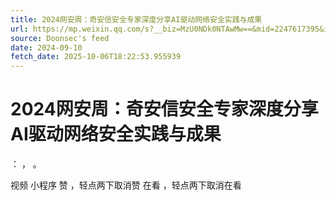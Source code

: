 ```yaml
---
title: 2024网安周：奇安信安全专家深度分享AI驱动网络安全实践与成果
url: https://mp.weixin.qq.com/s?__biz=MzU0NDk0NTAwMw==&mid=2247617395&idx=1&sn=c22a14a70ecc2a27b9082733f6e2b13d
source: Doonsec's feed
date: 2024-09-10
fetch_date: 2025-10-06T18:22:53.955939
---
```


# 2024网安周：奇安信安全专家深度分享AI驱动网络安全实践与成果

：
，
。

视频
小程序
赞
，轻点两下取消赞
在看
，轻点两下取消在看
